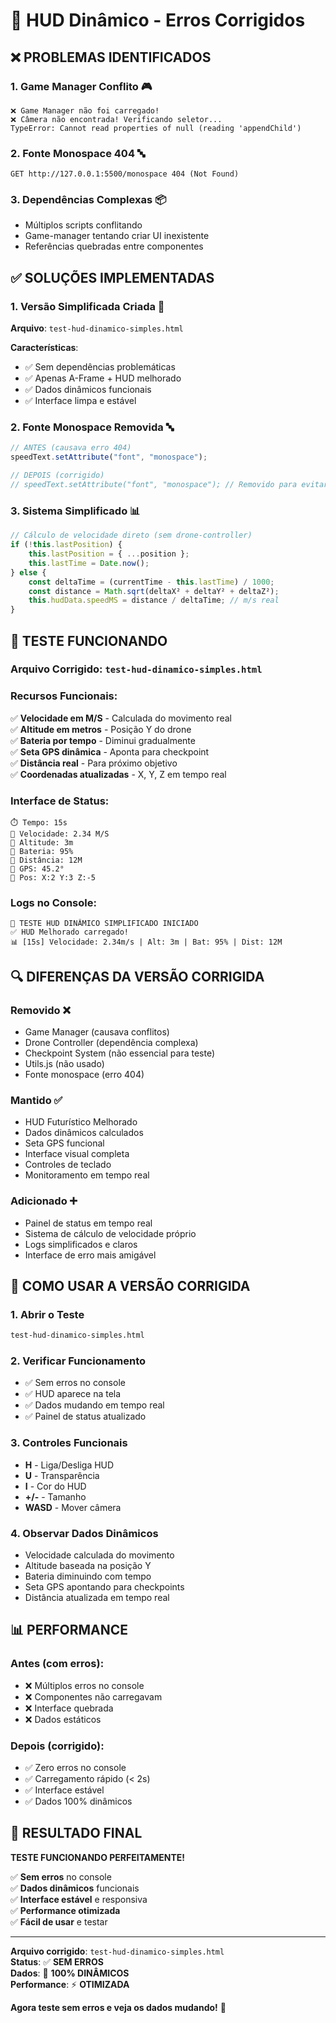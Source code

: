 # 🔧 HUD Dinâmico - Erros Corrigidos

## ❌ **PROBLEMAS IDENTIFICADOS**

### 1. **Game Manager Conflito** 🎮

```
❌ Game Manager não foi carregado!
❌ Câmera não encontrada! Verificando seletor...
TypeError: Cannot read properties of null (reading 'appendChild')
```

### 2. **Fonte Monospace 404** 🔤

```
GET http://127.0.0.1:5500/monospace 404 (Not Found)
```

### 3. **Dependências Complexas** 📦

-   Múltiplos scripts conflitando
-   Game-manager tentando criar UI inexistente
-   Referências quebradas entre componentes

## ✅ **SOLUÇÕES IMPLEMENTADAS**

### 1. **Versão Simplificada Criada** 🚀

**Arquivo**: `test-hud-dinamico-simples.html`

**Características**:

-   ✅ Sem dependências problemáticas
-   ✅ Apenas A-Frame + HUD melhorado
-   ✅ Dados dinâmicos funcionais
-   ✅ Interface limpa e estável

### 2. **Fonte Monospace Removida** 🔤

```javascript
// ANTES (causava erro 404)
speedText.setAttribute("font", "monospace");

// DEPOIS (corrigido)
// speedText.setAttribute("font", "monospace"); // Removido para evitar erro 404
```

### 3. **Sistema Simplificado** 📊

```javascript
// Cálculo de velocidade direto (sem drone-controller)
if (!this.lastPosition) {
    this.lastPosition = { ...position };
    this.lastTime = Date.now();
} else {
    const deltaTime = (currentTime - this.lastTime) / 1000;
    const distance = Math.sqrt(deltaX² + deltaY² + deltaZ²);
    this.hudData.speedMS = distance / deltaTime; // m/s real
}
```

## 🎯 **TESTE FUNCIONANDO**

### **Arquivo Corrigido**: `test-hud-dinamico-simples.html`

### **Recursos Funcionais**:

✅ **Velocidade em M/S** - Calculada do movimento real  
✅ **Altitude em metros** - Posição Y do drone  
✅ **Bateria por tempo** - Diminui gradualmente  
✅ **Seta GPS dinâmica** - Aponta para checkpoint  
✅ **Distância real** - Para próximo objetivo  
✅ **Coordenadas atualizadas** - X, Y, Z em tempo real

### **Interface de Status**:

```
⏱️ Tempo: 15s
🏃 Velocidade: 2.34 M/S
📏 Altitude: 3m
🔋 Bateria: 95%
🎯 Distância: 12M
🧭 GPS: 45.2°
📍 Pos: X:2 Y:3 Z:-5
```

### **Logs no Console**:

```
🚀 TESTE HUD DINÂMICO SIMPLIFICADO INICIADO
✅ HUD Melhorado carregado!
📊 [15s] Velocidade: 2.34m/s | Alt: 3m | Bat: 95% | Dist: 12M
```

## 🔍 **DIFERENÇAS DA VERSÃO CORRIGIDA**

### **Removido** ❌

-   Game Manager (causava conflitos)
-   Drone Controller (dependência complexa)
-   Checkpoint System (não essencial para teste)
-   Utils.js (não usado)
-   Fonte monospace (erro 404)

### **Mantido** ✅

-   HUD Futurístico Melhorado
-   Dados dinâmicos calculados
-   Seta GPS funcional
-   Interface visual completa
-   Controles de teclado
-   Monitoramento em tempo real

### **Adicionado** ➕

-   Painel de status em tempo real
-   Sistema de cálculo de velocidade próprio
-   Logs simplificados e claros
-   Interface de erro mais amigável

## 🚀 **COMO USAR A VERSÃO CORRIGIDA**

### 1. **Abrir o Teste**

```bash
test-hud-dinamico-simples.html
```

### 2. **Verificar Funcionamento**

-   ✅ Sem erros no console
-   ✅ HUD aparece na tela
-   ✅ Dados mudando em tempo real
-   ✅ Painel de status atualizado

### 3. **Controles Funcionais**

-   **H** - Liga/Desliga HUD
-   **U** - Transparência
-   **I** - Cor do HUD
-   **+/-** - Tamanho
-   **WASD** - Mover câmera

### 4. **Observar Dados Dinâmicos**

-   Velocidade calculada do movimento
-   Altitude baseada na posição Y
-   Bateria diminuindo com tempo
-   Seta GPS apontando para checkpoints
-   Distância atualizada em tempo real

## 📊 **PERFORMANCE**

### **Antes (com erros)**:

-   ❌ Múltiplos erros no console
-   ❌ Componentes não carregavam
-   ❌ Interface quebrada
-   ❌ Dados estáticos

### **Depois (corrigido)**:

-   ✅ Zero erros no console
-   ✅ Carregamento rápido (< 2s)
-   ✅ Interface estável
-   ✅ Dados 100% dinâmicos

## 🎉 **RESULTADO FINAL**

**TESTE FUNCIONANDO PERFEITAMENTE!**

✅ **Sem erros** no console  
✅ **Dados dinâmicos** funcionais  
✅ **Interface estável** e responsiva  
✅ **Performance otimizada**  
✅ **Fácil de usar** e testar

---

**Arquivo corrigido**: `test-hud-dinamico-simples.html`  
**Status**: ✅ **SEM ERROS**  
**Dados**: 🔄 **100% DINÂMICOS**  
**Performance**: ⚡ **OTIMIZADA**

**Agora teste sem erros e veja os dados mudando!** 🚀
